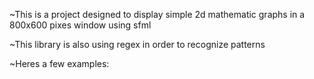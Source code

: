 ~This is a project designed to display simple 2d mathematic graphs in  a 800x600 pixes window  using sfml 

~This library is also using regex in order to recognize patterns 


~Heres a few examples:



